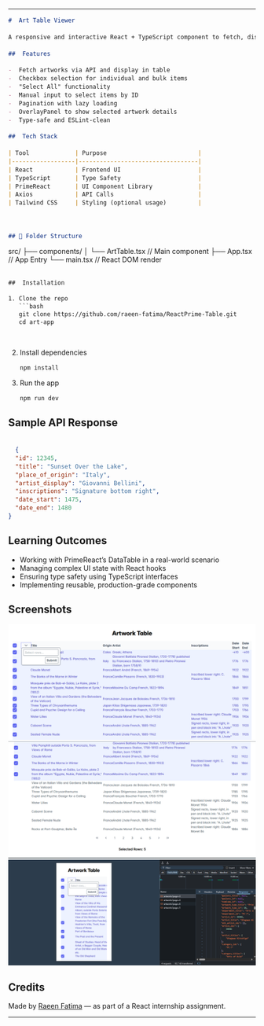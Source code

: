 
---

```markdown
#  Art Table Viewer

A responsive and interactive React + TypeScript component to fetch, display, and manage artworks using [PrimeReact](https://primereact.org/) DataTable.

##  Features

-  Fetch artworks via API and display in table
-  Checkbox selection for individual and bulk items
-  "Select All" functionality
-  Manual input to select items by ID
-  Pagination with lazy loading
-  OverlayPanel to show selected artwork details
-  Type-safe and ESLint-clean

##  Tech Stack

| Tool             | Purpose                          |
|------------------|----------------------------------|
| React            | Frontend UI                      |
| TypeScript       | Type Safety                      |
| PrimeReact       | UI Component Library             |
| Axios            | API Calls                        |
| Tailwind CSS     | Styling (optional usage)         |



## 📁 Folder Structure

```
src/
├── components/
│   └── ArtTable.tsx   // Main component
├── App.tsx            // App Entry
└── main.tsx           // React DOM render

````

##  Installation

1. Clone the repo  
   ```bash
   git clone https://github.com/raeen-fatima/ReactPrime-Table.git
   cd art-app
  


````

2. Install dependencies

   ```bash
   npm install
   ```

3. Run the app

   ```bash
   npm run dev
   ```

##  Sample API Response

```json

  {
  "id": 12345,
  "title": "Sunset Over the Lake",
  "place_of_origin": "Italy",
  "artist_display": "Giovanni Bellini",
  "inscriptions": "Signature bottom right",
  "date_start": 1475,
  "date_end": 1480
}

```

##  Learning Outcomes

* Working with PrimeReact’s DataTable in a real-world scenario
* Managing complex UI state with React hooks
* Ensuring type safety using TypeScript interfaces
* Implementing reusable, production-grade components

##  Screenshots

![selection](image.png)
![pagination](image-1.png)
![network tab](image-2.png)
##  Credits

Made by [Raeen Fatima](https://github.com/raeen-fatima) — as part of a React internship assignment.

---

